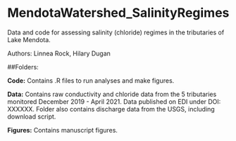 # MendotaWatershed_SalinityRegimes
Data and code for assessing salinity (chloride) regimes in the tributaries of Lake Mendota.

Authors: Linnea Rock, Hilary Dugan

##Folders:

**Code:** Contains .R files to run analyses and make figures.

**Data:** Contains raw conductivity and chloride data from the 5 tributaries monitored December 2019 - April 2021. Data published on EDI under DOI: XXXXXX. Folder also contains discharge data from the USGS, including download script. 

**Figures:** Contains manuscript figures.


